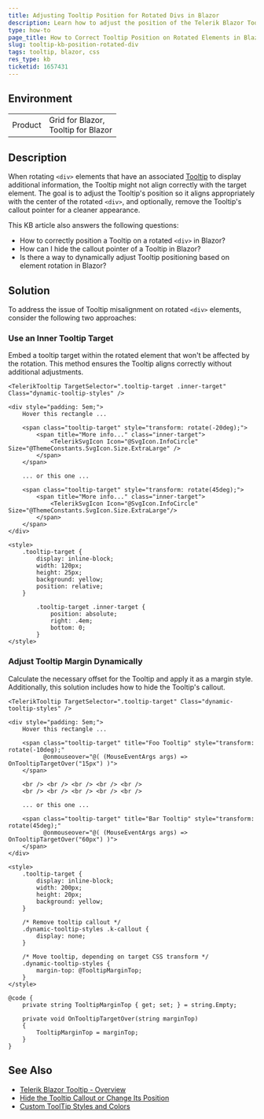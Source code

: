 ```yaml
---
title: Adjusting Tooltip Position for Rotated Divs in Blazor
description: Learn how to adjust the position of the Telerik Blazor Tooltip when the target element is rotated, ensuring it displays correctly.
type: how-to
page_title: How to Correct Tooltip Position on Rotated Elements in Blazor
slug: tooltip-kb-position-rotated-div
tags: tooltip, blazor, css
res_type: kb
ticketid: 1657431
---
```


## Environment

<table>
    <tbody>
        <tr>
            <td>Product</td>
            <td>
                Grid for Blazor, <br />
                Tooltip for Blazor
            </td>
        </tr>
    </tbody>
</table>

## Description

When rotating `<div>` elements that have an associated [Tooltip](slug:tooltip-overview) to display additional information, the Tooltip might not align correctly with the target element. The goal is to adjust the Tooltip's position so it aligns appropriately with the center of the rotated `<div>`, and optionally, remove the Tooltip's callout pointer for a cleaner appearance.

This KB article also answers the following questions:
- How to correctly position a Tooltip on a rotated `<div>` in Blazor?
- How can I hide the callout pointer of a Tooltip in Blazor?
- Is there a way to dynamically adjust Tooltip positioning based on element rotation in Blazor?

## Solution

To address the issue of Tooltip misalignment on rotated `<div>` elements, consider the following two approaches:

### Use an Inner Tooltip Target

Embed a tooltip target within the rotated element that won't be affected by the rotation. This method ensures the Tooltip aligns correctly without additional adjustments.

````RAZOR
<TelerikTooltip TargetSelector=".tooltip-target .inner-target" Class="dynamic-tooltip-styles" />

<div style="padding: 5em;">
    Hover this rectangle ...

    <span class="tooltip-target" style="transform: rotate(-20deg);">
        <span title="More info..." class="inner-target">
            <TelerikSvgIcon Icon="@SvgIcon.InfoCircle" Size="@ThemeConstants.SvgIcon.Size.ExtraLarge" />
        </span>
    </span>

    ... or this one ...

    <span class="tooltip-target" style="transform: rotate(45deg);">
        <span title="More info..." class="inner-target">
            <TelerikSvgIcon Icon="@SvgIcon.InfoCircle" Size="@ThemeConstants.SvgIcon.Size.ExtraLarge"/>
        </span>
    </span>
</div>

<style>
    .tooltip-target {
        display: inline-block;
        width: 120px;
        height: 25px;
        background: yellow;
        position: relative;
    }

        .tooltip-target .inner-target {
            position: absolute;
            right: .4em;
            bottom: 0;
        }
</style>
````

### Adjust Tooltip Margin Dynamically

Calculate the necessary offset for the Tooltip and apply it as a margin style. Additionally, this solution includes how to hide the Tooltip's callout.

````RAZOR
<TelerikTooltip TargetSelector=".tooltip-target" Class="dynamic-tooltip-styles" />

<div style="padding: 5em;">
    Hover this rectangle ...

    <span class="tooltip-target" title="Foo Tooltip" style="transform: rotate(-10deg);"
          @onmouseover="@( (MouseEventArgs args) => OnTooltipTargetOver("15px") )">
    </span>

    <br /> <br /> <br /> <br /> <br />
    <br /> <br /> <br /> <br /> <br />

    ... or this one ...

    <span class="tooltip-target" title="Bar Tooltip" style="transform: rotate(45deg);"
          @onmouseover="@( (MouseEventArgs args) => OnTooltipTargetOver("60px") )">
    </span>
</div>

<style>
    .tooltip-target {
        display: inline-block;
        width: 200px;
        height: 20px;
        background: yellow;
    }

    /* Remove tooltip callout */
    .dynamic-tooltip-styles .k-callout {
        display: none;
    }

    /* Move tooltip, depending on target CSS transform */
    .dynamic-tooltip-styles {
        margin-top: @TooltipMarginTop;
    }
</style>

@code {
    private string TooltipMarginTop { get; set; } = string.Empty;

    private void OnTooltipTargetOver(string marginTop)
    {
        TooltipMarginTop = marginTop;
    }
}
````

## See Also

- [Telerik Blazor Tooltip - Overview](slug:tooltip-overview)
- [Hide the Tooltip Callout or Change Its Position](slug:tooltip-kb-callout-position)
- [Custom ToolTip Styles and Colors](slug:tooltip-kb-custom-styles)
